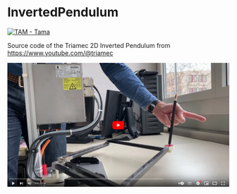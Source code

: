 # InvertedPendulum

[![TAM - Tama](https://img.shields.io/static/v1?label=TAM&message=Tama&color=b51839)](https://www.triamec.com/tam-tama.html)

Source code of the Triamec 2D Inverted Pendulum from https://www.youtube.com/@triamec

[![2D Inverted Pendulum Demo](./doc/Screenshot_Youtube.png)](https://www.youtube.com/watch?v=HC0IRvnlRG4&ab_channel=TriamecMotionAG  "2D Inverted Pendulum Demo")
